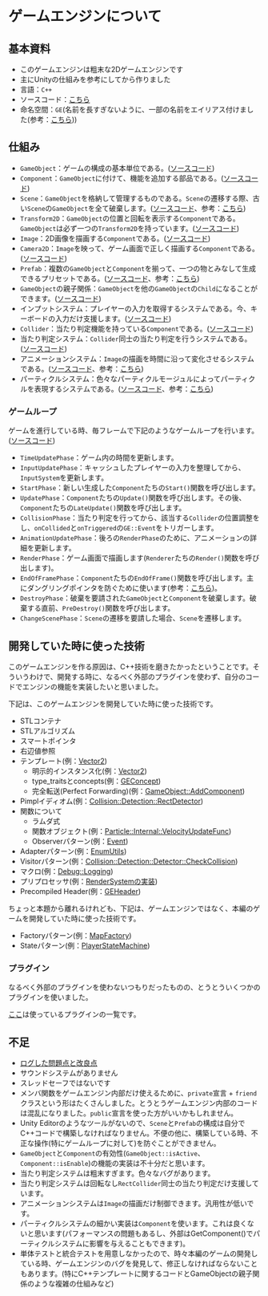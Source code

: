 # ゲームエンジンについて

## 基本資料

* このゲームエンジンは粗末な2Dゲームエンジンです
* 主にUnityの仕組みを参考にしてから作りました
* 言語：`C++`
* ソースコード：[こちら](../src/GE)
* 命名空間：`GE`(名前を長すぎないように、一部の名前をエイリアス付けました(参考：[こちら](../src/GE/Utils/TypeDef.h)))

## 仕組み

* `GameObject`：ゲームの構成の基本単位である。([ソースコード](../src/GE/Core/GameObject.h))
* `Component`：`GameObject`に付けて、機能を追加する部品である。([ソースコード](../src/GE/Core/Component.h))
* `Scene`：`GameObject`を格納して管理するものである。`Scene`の遷移する際、古い`Scene`の`GameObject`を全て破棄します。([ソースコード](../src/GE/Scene)、参考：[こちら](../src/Scene))
* `Transform2D`：`GameObject`の位置と回転を表示する`Component`である。`GameObject`は必ず一つの`Transform2D`を持っています。([ソースコード](../src/GE/Core/Transform2D.h))
* `Image`：2D画像を描画する`Component`である。([ソースコード](../src/GE/Render/Image.h))
* `Camera2D`：`Image`を映って、ゲーム画面で正しく描画する`Component`である。([ソースコード](../src/GE/Core/Camera2D.h))
* `Prefab`：複数の`GameObject`と`Component`を揃って、一つの物とみなして生成できるプリセットである。([ソースコード](../src/GE/Core/Prefab.h)、参考：[こちら](../src/Prefab))
* `GameObject`の親子関係：`GameObject`を他の`GameObject`の`Child`になることができます。([ソースコード](../src/GE/Core/GameObject.h))
* インプットシステム：プレイヤーの入力を取得するシステムである。今、キーボードの入力だけ支援します。([ソースコード](../src/GE/Input))
* `Collider`：当たり判定機能を持っている`Component`である。([ソースコード](../src/GE/Collision/Collider.h))
* 当たり判定システム：`Collider`同士の当たり判定を行うシステムである。([ソースコード](../src/GE/Collision))
* アニメーションシステム：`Image`の描画を時間に沿って変化させるシステムである。([ソースコード](../src/GE/Animation)、参考：[こちら](../src/Prefab/Character/Player/PlayerPrefab.cpp))
* パーティクルシステム：色々なパーティクルモージュルによってパーティクルを表現するシステムである。([ソースコード](../src/GE/Particle)、参考：[こちら](../src/Prefab/Map/Tile/WeakWallTilePrefab.cpp))


### ゲームループ

ゲームを進行している時、毎フレームで下記のようなゲームループを行います。([ソースコード](../src/GE/Core/GameEngine.cpp))

* `TimeUpdatePhase`：ゲーム内の時間を更新します。
* `InputUpdatePhase`：キャッシュしたプレイヤーの入力を整理してから、`InputSystem`を更新します。
* `StartPhase`：新しい生成した`Component`たちの`Start()`関数を呼び出します。
* `UpdatePhase`：`Component`たちの`Update()`関数を呼び出します。その後、`Component`たちの`LateUpdate()`関数を呼び出します。
* `CollisionPhase`：当たり判定を行ってから、該当する`Collider`の位置調整をし、`onCollided`と`onTriggered`の`GE::Event`をトリガーします。
* `AnimationUpdatePhase`：後ろの`RenderPhase`のために、アニメーションの詳細を更新します。
* `RenderPhase`：ゲーム画面で描画します(`Renderer`たちの`Render()`関数を呼び出します)。
* `EndOfFramePhase`：`Component`たちの`EndOfFrame()`関数を呼び出します。主にダングリングポインタを防ぐために使います(参考：[こちら](../src/GE/Animation/Animator.cpp))。
* `DestroyPhase`：破棄を要請された`GameObject`と`Component`を破棄します。破棄する直前、`PreDestroy()`関数を呼び出します。
* `ChangeScenePhase`：`Scene`の遷移を要請した場合、`Scene`を遷移します。

## 開発していた時に使った技術

このゲームエンジンを作る原因は、C++技術を磨きたかったということです。そういうわけで、開発する時に、なるべく外部のプラグインを使わず、自分のコードでエンジンの機能を実装したいと思いました。

下記は、このゲームエンジンを開発していた時に使った技術です。

* STLコンテナ
* STLアルゴリズム
* スマートポインタ
* 右辺値参照
* テンプレート(例：[Vector2](../src/GE/DataType/Vector2.h))
	* 明示的インスタンス化(例：[Vector2](../src/GE/DataType/Vector2.cpp))
	* type_traitsとconcepts(例：[GEConcept](../src/GE/Utils/GEConcept.h))
	* 完全転送(Perfect Forwarding)(例：[GameObject::AddComponent](../src/GE/Core/GameObject.h))
* Pimplイディオム(例：[Collision::Detection::RectDetector](../src/GE/Collision/Detection/RectDetector.h))
* 関数について
	* ラムダ式
	* 関数オブジェクト(例：[Particle::Internal::VelocityUpdateFunc](../src/GE/Particle/Module/UpdateFunc/VelocityUpdateFunc.h))
	* Observerパターン(例：[Event](../src/GE/Core/Event.h))
* Adapterパターン(例：[EnumUtils](../src/GE/Utils/EnumUtils.h))
* Visitorパターン(例：[Collision::Detection::Detector::CheckCollision](../src/GE/Collision/Detection/Detector.h))
* マクロ(例：[Debug::Logging](../src/GE/Debug/Log.h))
* プリプロセッサ(例：[RenderSystemの実装](../src/GE/Render/Impl/DG2014RenderSystem.cpp))
* Precompiled Header(例：[GEHeader](../src/GE/GEHeader.h))

ちょっと本題から離れるけれども、下記は、ゲームエンジンではなく、本編のゲームを開発していた時に使った技術です。

* Factoryパターン(例：[MapFactory](../src/Map/MapFactory.h))
* Stateパターン(例：[PlayerStateMachine](../src/Character/Player/State/PlayerStateMachine.h))

### プラグイン

なるべく外部のプラグインを使わないつもりだったものの、とうとういくつかのプラグインを使いました。

[ここ](./PluginDependency.md)は使っているプラグインの一覧です。

## 不足

* [ログした問題点と改良点](https://github.com/hihilkh/demo-game-speedrun/labels/game%20engine)
* サウンドシステムがありません
* スレッドセーフではないです
* メンバ関数をゲームエンジン内部だけ使えるために、`private`宣言 + `friend`クラスという形はたくさんしました。とうとうゲームエンジン内部のコードは混乱になりました。`public`宣言を使った方がいいかもしれません。
* Unity Editorのようなツールがないので、`Scene`と`Prefab`の構成は自分でC++コードで構築しなければなりません。不便の他に、構築している時、不正な操作(特にゲームループに対して)を防ぐことができません。
* `GameObject`と`Component`の有効性(`GameObject::isActive`、`Component::isEnable`)の機能の実装は不十分だと思います。
* 当たり判定システムは粗末すぎます。色々なバグがあります。
* 当たり判定システムは回転なし`RectCollider`同士の当たり判定だけ支援しています。
* アニメーションシステムは`Image`の描画だけ制御できます。汎用性が低いです。
* パーティクルシステムの細かい実装は`Component`を使います。これは良くないと思います(パフォーマンスの問題もあるし、外部はGetComponent()でパーティクルシステムに影響を与えることもできます)。
* 単体テストと統合テストを用意しなかったので、時々本編のゲームの開発している時、ゲームエンジンのバグを発見して、修正しなければならないこともあります。(特にC++テンプレートに関するコードとGameObjectの親子関係のような複雑の仕組みなど)